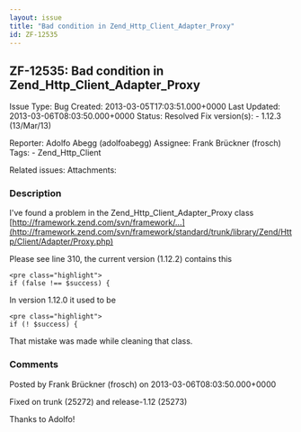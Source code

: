 ```yaml
---
layout: issue
title: "Bad condition in Zend_Http_Client_Adapter_Proxy"
id: ZF-12535
---
```


ZF-12535: Bad condition in Zend\_Http\_Client\_Adapter\_Proxy
-------------------------------------------------------------

 Issue Type: Bug Created: 2013-03-05T17:03:51.000+0000 Last Updated: 2013-03-06T08:03:50.000+0000 Status: Resolved Fix version(s): - 1.12.3 (13/Mar/13)
 
 Reporter:  Adolfo Abegg (adolfoabegg)  Assignee:  Frank Brückner (frosch)  Tags: - Zend\_Http\_Client
 
 Related issues: 
 Attachments: 
### Description

I've found a problem in the Zend\_Http\_Client\_Adapter\_Proxy class [http://framework.zend.com/svn/framework/…](http://framework.zend.com/svn/framework/standard/trunk/library/Zend/Http/Client/Adapter/Proxy.php)

Please see line 310, the current version (1.12.2) contains this

 
    <pre class="highlight">
    if (false !== $success) { 


In version 1.12.0 it used to be

 
    <pre class="highlight">
    if (! $success) {  


That mistake was made while cleaning that class.

 

 

### Comments

Posted by Frank Brückner (frosch) on 2013-03-06T08:03:50.000+0000

Fixed on trunk (25272) and release-1.12 (25273)

Thanks to Adolfo!

 

 